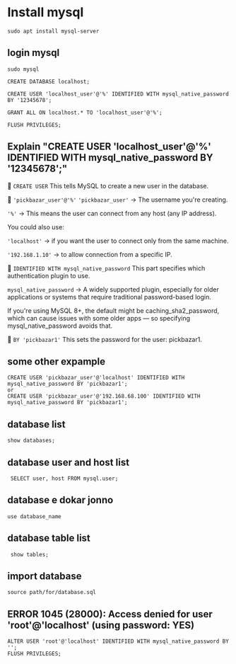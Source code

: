 
# Install mysql

```
sudo apt install mysql-server
```

## login mysql

```
sudo mysql

CREATE DATABASE localhost;

CREATE USER 'localhost_user'@'%' IDENTIFIED WITH mysql_native_password BY '12345678';

GRANT ALL ON localhost.* TO 'localhost_user'@'%';

FLUSH PRIVILEGES;
```


## Explain "CREATE USER 'localhost_user'@'%' IDENTIFIED WITH mysql_native_password BY '12345678';"
🔸 ```CREATE USER``` This tells MySQL to create a new user in the database.

🔸 ```'pickbazar_user'@'%'```
```'pickbazar_user'``` → The username you're creating.

```'%'``` → This means the user can connect from any host (any IP address).

You could also use:

```'localhost'``` → if you want the user to connect only from the same machine.

```'192.168.1.10'``` → to allow connection from a specific IP.

🔸 ```IDENTIFIED WITH mysql_native_password```
This part specifies which authentication plugin to use.

```mysql_native_password``` → A widely supported plugin, especially for older applications or systems that require traditional password-based login.

If you're using MySQL 8+, the default might be caching_sha2_password, which can cause issues with some older apps — so specifying mysql_native_password avoids that.

🔸 ```BY 'pickbazar1'```
This sets the password for the user: pickbazar1.

## some other expample
```
CREATE USER 'pickbazar_user'@'localhost' IDENTIFIED WITH mysql_native_password BY 'pickbazar1';
or
CREATE USER 'pickbazar_user'@'192.168.68.100' IDENTIFIED WITH mysql_native_password BY 'pickbazar1';

```
## database list

```show databases;```
## database user and host list
```
 SELECT user, host FROM mysql.user;
```

## database e dokar jonno
```use database_name```
## database table list

``` show tables;```

## import database
```
source path/for/database.sql 
```

## ERROR 1045 (28000): Access denied for user 'root'@'localhost' (using password: YES)
```
ALTER USER 'root'@'localhost' IDENTIFIED WITH mysql_native_password BY '';
FLUSH PRIVILEGES;
```











